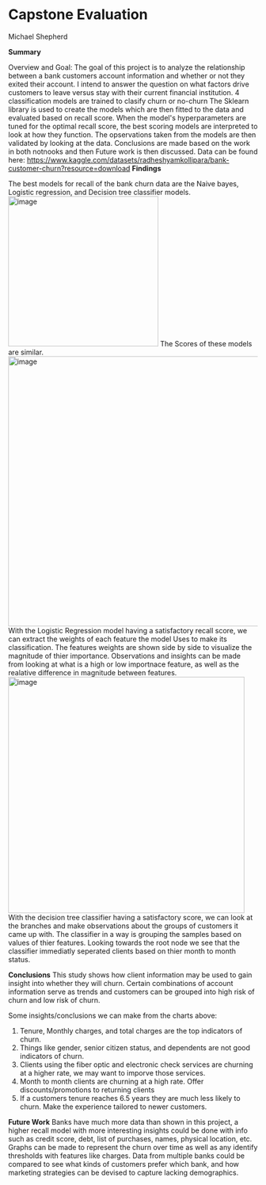 # Capstone Evaluation
Michael Shepherd

**Summary**

Overview and Goal: The goal of this project is to analyze the relationship between a bank customers account information and whether or not they exited their account. I intend to answer the question on what factors drive customers to leave versus stay with their current financial institution. 4 classification models are trained to clasify churn or no-churn The Sklearn library is used to create the models which are then fitted to the data and evaluated based on recall score. When the model's hyperparameters are tuned for the optimal recall score, the best scoring models are interpreted to look at how they function. The opservations taken from the models are then validated by looking at the data. Conclusions are made based on the work in both notnooks and then Future work is then discussed. 
Data can be found here:  https://www.kaggle.com/datasets/radheshyamkollipara/bank-customer-churn?resource=download
**Findings**

The best models for recall of the bank churn data are the Naive bayes, Logistic regression, and Decision tree classifier models. 
<img width="303" alt="image" src="https://github.com/miclshprd11/BankChurnCapstone/assets/80053362/b53e7d2f-1578-4311-93ce-b73ba47d15ec">
The Scores of these models are similar. 
<img width="545" alt="image" src="https://github.com/miclshprd11/BankChurnCapstone/assets/80053362/ee62c112-a342-4990-856a-8285927e674b">
With the Logistic Regression model having a satisfactory recall score, we can extract the weights of each feature the model
Uses to make its classification. The features weights are shown side by side to visualize the magnitude of thier importance. 
Observations and insights can be made from looking at what is a high or low importnace feature, as well as the realative 
difference in magnitude between features.
<img width="477" alt="image" src="https://github.com/miclshprd11/BankChurnCapstone/assets/80053362/e802cad7-1cd0-4b24-9928-c8543c1af543">
With the decision tree classifier having a satisfactory score, we can look at the branches and make observations about
the groups of customers it came up with. The classifier in a way is grouping the samples based on values of thier features. 
Looking towards the root node we see that the classifier immediatly seperated clients based on thier month to month status.

**Conclusions**
This study shows how client information may be used to gain insight into whether they will churn. Certain combinations
of account information serve as trends and customers can be grouped into high risk of churn and low risk of churn. 

Some insights/conclusions we can make from the charts above: 
    
1. Tenure, Monthly charges, and total charges are the top indicators of churn. 
2. Things like gender, senior citizen status, and dependents are not good indicators of churn. 
3. Clients using the fiber optic and electronic check services are churning at a higher rate, we may want to imporve those 
services. 
4. Month to month clients are churning at a high rate. Offer discounts/promotions to returning clients
5. If a customers tenure reaches 6.5 years they are much less likely to churn. Make the experience tailored to newer customers.

**Future Work**
Banks have much more data than shown in this project, a higher recall model with more interesting insights could be done 
with info such as credit score, debt, list of purchases, names, physical location, etc. Graphs can be made to represent the 
churn over time as well as any identify thresholds with features like charges. Data from multiple banks could be compared to
see what kinds of customers prefer which bank, and how marketing strategies can be devised to capture lacking demographics. 
